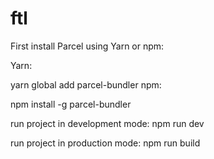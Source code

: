 # ftl

First install Parcel using Yarn or npm:

Yarn:

yarn global add parcel-bundler
npm:

npm install -g parcel-bundler


run project in development mode:
npm run dev

run project in production mode:
npm run build

